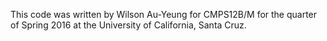 This code was written by Wilson Au-Yeung for CMPS12B/M for the quarter of Spring 2016 at the University of California, Santa Cruz.
